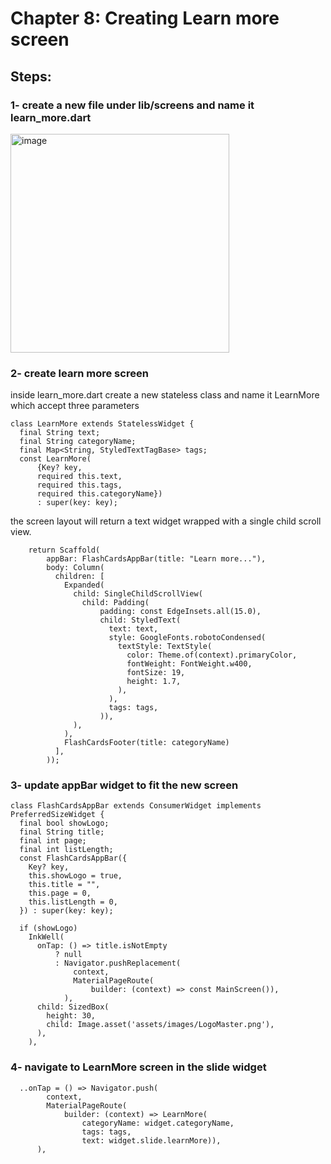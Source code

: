 # Chapter 8: Creating Learn more screen

## Steps: 

### 1- create a new file under lib/screens and name it learn_more.dart 

<img width="350" alt="image" src="https://user-images.githubusercontent.com/18642838/170455920-1516b3b8-cb7b-4e2d-8f72-b189377b3032.png">


### 2- create learn more screen 
inside learn_more.dart create a new stateless class and name it LearnMore which accept three parameters

```
class LearnMore extends StatelessWidget {
  final String text;
  final String categoryName;
  final Map<String, StyledTextTagBase> tags;
  const LearnMore(
      {Key? key,
      required this.text,
      required this.tags,
      required this.categoryName})
      : super(key: key);
```

the screen layout will return a text widget wrapped with a single child scroll view. 

```
    return Scaffold(
        appBar: FlashCardsAppBar(title: "Learn more..."),
        body: Column(
          children: [
            Expanded(
              child: SingleChildScrollView(
                child: Padding(
                    padding: const EdgeInsets.all(15.0),
                    child: StyledText(
                      text: text,
                      style: GoogleFonts.robotoCondensed(
                        textStyle: TextStyle(
                          color: Theme.of(context).primaryColor,
                          fontWeight: FontWeight.w400,
                          fontSize: 19,
                          height: 1.7,
                        ),
                      ),
                      tags: tags,
                    )),
              ),
            ),
            FlashCardsFooter(title: categoryName)
          ],
        ));
```
### 3- update appBar widget to fit the new screen 
```
class FlashCardsAppBar extends ConsumerWidget implements PreferredSizeWidget {
  final bool showLogo;
  final String title;
  final int page;
  final int listLength;
  const FlashCardsAppBar({
    Key? key,
    this.showLogo = true,
    this.title = "",
    this.page = 0,
    this.listLength = 0,
  }) : super(key: key);
```

```
  if (showLogo)
    InkWell(
      onTap: () => title.isNotEmpty
          ? null
          : Navigator.pushReplacement(
              context,
              MaterialPageRoute(
                  builder: (context) => const MainScreen()),
            ),
      child: SizedBox(
        height: 30,
        child: Image.asset('assets/images/LogoMaster.png'),
      ),
    ),
```
### 4- navigate to LearnMore screen in the slide widget
```
  ..onTap = () => Navigator.push(
        context,
        MaterialPageRoute(
            builder: (context) => LearnMore(
                categoryName: widget.categoryName,
                tags: tags,
                text: widget.slide.learnMore)),
      ),
```

